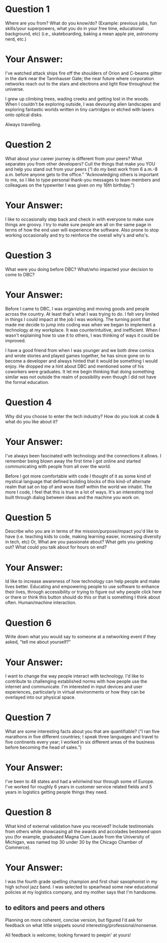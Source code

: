 # Question 1
Where are you from? What do you know/do? (Example: previous jobs, fun skills/your superpowers, what you do in your free time, educational background, etc) (i.e., skateboarding, baking a mean apple pie, astronomy nerd, etc.)

# Your Answer:


I've watched attack ships fire off the shoulders of Orion and C-beams glitter in the dark near the Tannhauser Gate; the near future where corporation networks reach out to the stars and electrons and light flow throughout the universe.

I grew up climbing trees, wading creeks and getting lost in the woods. When I couldn't be exploring outside, I was devouring alien landscapes and exploring fantastic worlds written in tiny cartridges or etched with lasers onto optical disks.

Always travelling.


# Question 2
What about your career journey is different from your peers? What separates you from other developers? Cull the things that make you YOU and help you stand out from your peers (“I do my best work from 6 a.m.-8 a.m. before anyone gets to the office.” “Acknowledging others is important to me, so I like to type personal thank-you messages to team members and colleagues on the typewriter I was given on my 16th birthday.”)

# Your Answer:



I like to occasionally step back and check in with everyone to make sure things are groovy. I try to make sure people are all on the same page in terms of how the end user will experience the software. Also prone to stop working occasionally and try to reinforce the overall why's and who's.

 
# Question 3
What were you doing before DBC? What/who impacted your decision to come to DBC?

# Your Answer:


Before I came to DBC, I was organizing and moving goods and people across the country. At least that's what I was trying to do. I felt very limited in things I could impact at the job I was working. The turning point that made me decide to jump into coding was when we began to implement a technology at my workplace. It was counterintuitive, and inefficient. When I wasn't explaining how to use it to others, I was thinking of ways it could be improved.

I have a good friend from when I was younger and we both drew comics and wrote stories and played games together, he has since gone on to become a developer and always hinted that it would be something I would enjoy. He dropped me a hint about DBC and mentioned some of his coworkers were graduates. It let me begin thinking that doing something similar was not outside the realm of possibility even though I did not have the formal education.

 
# Question 4
Why did you choose to enter the tech industry? How do you look at code & what do you like about it?

# Your Answer:


I've always been fascinated with technology and the connections it allows. I remember being blown away the first time I got online and started communicating with people from all over the world.

Before I got more comfortable with code I thought of it as some kind of mystical language that defined building blocks of this kind-of alternate realm that sat on top of and wove itself within the world we inhabit. The more I code, I feel that this is true in a lot of ways. It's an interesting tool built through dialog between ideas and the machine you work on.

 
# Question 5
Describe who you are in terms of the mission/purpose/impact you'd like to have (i.e. teaching kids to code, making learning easier, increasing diversity in tech, etc) 
Or,
What are you passionate about? What gets you geeking out? What could you talk about for hours on end?

# Your Answer:


Id like to increase awareness of how technology can help people and make lives better. Educating and empowering people to use software to enhance their lives, through accessibility or trying to figure out why people click here or there or think this button should do this or that is something I think about often. Human/machine interaction.

 
# Question 6
Write down what you would say to someone at a networking event if they asked, "tell me about yourself?"

# Your Answer:


I want to change the way people interact with technology. I'd like to contribute to challenging established norms with how people use the internet and communicate. I'm interested in input devices and user experiences, particularly in virtual environments or how they can be overlayed into our physical space.


# Question 7
What are some interesting facts about you that are quantifiable? (“I ran five marathons in five different countries; I speak three languages and travel to five continents every year; I worked in six different areas of the business before becoming the head of sales.”)

# Your Answer:


I've been to 48 states and had a whirlwind tour through some of Europe. I've worked for roughly 6 years in customer service related fields and 5 years in logistics getting people things they need.



# Question 8
What kind of external validation have you received?  Include testimonials from others while showcasing all the awards and accolades bestowed upon you (for example, graduated Magna Cum Laude from the University of Michigan, was named top 30 under 30 by the Chicago Chamber of Commerce).

# Your Answer:


I was the fourth grade spelling champion and first chair saxophonist in my high school jazz band. I was selected to spearhead some new educational policies at my logistics company, and my mother says that I'm handsome.

## to editors and peers and others
Planning on more coherent, concise version, but figured I'd ask for feedback on what little snippets sound interesting/professional/nonsense.

All feedback is welcome; looking forward to peepin' at yours!
